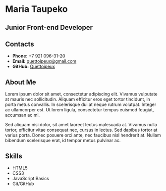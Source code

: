 # **Maria Taupeko**

## Junior Front-end Developer

## **Contacts**
* **Phone:** +7 921 096-31-20
* **Email:** quettoipeux@gmail.com
* **GitHub:** [Quettoipeux](https://github.com/Quettoipeux)

## **About Me**
Lorem ipsum dolor sit amet, consectetur adipiscing elit. Vivamus vulputate at mauris nec sollicitudin. Aliquam efficitur eros eget tortor tincidunt, in porta metus convallis. In scelerisque dui at neque rutrum volutpat. Integer ac ullamcorper est. Ut lorem ligula, consectetur tempus euismod feugiat, accumsan ac mi.

Sed aliquam nisi dolor, sit amet laoreet lectus malesuada at. Vivamus nulla tortor, efficitur vitae consequat nec, cursus in lectus. Sed dapibus tortor at varius porta. Donec posuere orci ante, nec faucibus nisl hendrerit at. Nullam bibendum scelerisque erat, id tempor metus pulvinar ac.

## **Skills**
* HTML5
* CSS3
* JavaScript Basics
* Git/GitHub
